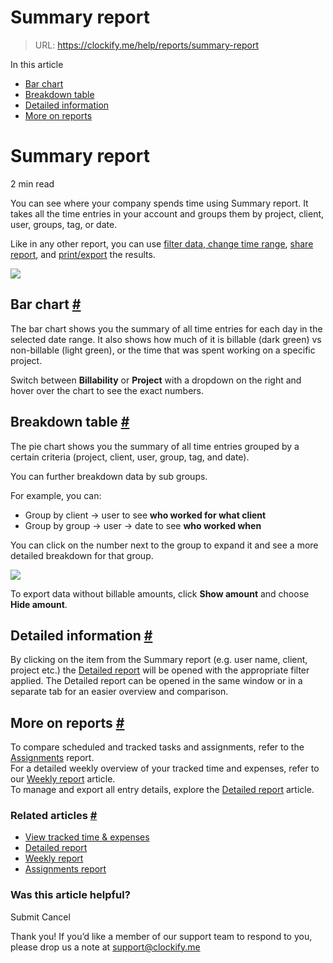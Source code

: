 # Summary report

> URL: https://clockify.me/help/reports/summary-report

In this article

* [Bar chart](#bar-chart)
* [Breakdown table](#breakdown-table)
* [Detailed information](#detailed-information)
* [More on reports](#more-on-reports)

# Summary report

2 min read

You can see where your company spends time using Summary report. It takes all the time entries in your account and groups them by project, client, user, groups, tag, or date.

Like in any other report, you can use [filter data, change time range](https://clockify.me/help/reports/filtering-reports), [share report](https://clockify.me/help/reports/sharing-reports), and [print/export](https://clockify.me/help/reports/exporting-reports) the results.

![](https://clockify.me/help/wp-content/uploads/2023/04/Screenshot-2023-04-27-at-12.11.46-1024x555.png)

## Bar chart [#](#bar-chart)

The bar chart shows you the summary of all time entries for each day in the selected date range. It also shows how much of it is billable (dark green) vs non-billable (light green), or the time that was spent working on a specific project.

Switch between **Billability** or **Project** with a dropdown on the right and hover over the chart to see the exact numbers.

## Breakdown table [#](#breakdown-table)

The pie chart shows you the summary of all time entries grouped by a certain criteria (project, client, user, group, tag, and date).

You can further breakdown data by sub groups.

For example, you can:

* Group by client -> user to see **who worked for what client**
* Group by group -> user -> date to see **who worked when**

You can click on the number next to the group to expand it and see a more detailed breakdown for that group.

![](https://clockify.me/help/wp-content/uploads/2020/12/summary-number-wr-pr-1024x493.png)

To export data without billable amounts, click **Show amount** and choose **Hide amount**.

## Detailed information [#](#detailed-information)

By clicking on the item from the Summary report (e.g. user name, client, project etc.) the [Detailed report](https://clockify.me/help/reports/detailed-report) will be opened with the appropriate filter applied. The Detailed report can be opened in the same window or in a separate tab for an easier overview and comparison.

## More on reports [#](#more-on-reports)

To compare scheduled and tracked tasks and assignments, refer to the [Assignments](https://clockify.me/help/reports/assignments-report) report.  
For a detailed weekly overview of your tracked time and expenses, refer to our [Weekly report](https://clockify.me/help/reports/weekly-report) article.  
To manage and export all entry details, explore the [Detailed report](https://clockify.me/help/reports/detailed-report) article.

### Related articles [#](#related-articles)

* [View tracked time & expenses](https://clockify.me/help/reports/viewing-your-employees-hours)
* [Detailed report](https://clockify.me/help/reports/detailed-report)
* [Weekly report](https://clockify.me/help/reports/weekly-report)
* [Assignments report](https://clockify.me/help/reports/assignments-report)

### Was this article helpful?

Submit
Cancel

Thank you! If you’d like a member of our support team to respond to you, please drop us a note at support@clockify.me